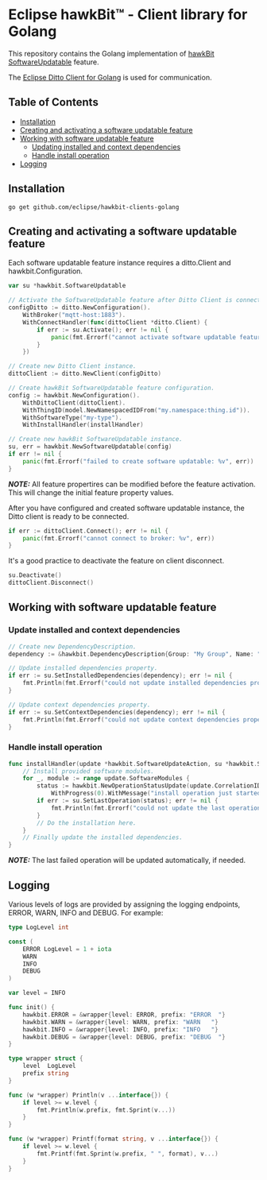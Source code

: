 # Eclipse hawkBit™ - Client library for Golang

This repository contains the Golang implementation of [hawkBit SoftwareUpdatable](https://github.com/eclipse/vorto/tree/development/models/org.eclipse.hawkbit.swupdatable-SoftwareUpdatable-2.0.0.fbmodel) feature.

The [Eclipse Ditto Client for Golang](https://github.com/eclipse/ditto-clients-golang) is used for communication.

Table of Contents
-----------------
* [Installation](#Installation)
* [Creating and activating a software updatable feature](#Creating-and-activating-a-software-updatable-feature)
* [Working with software updatable feature](#Working-with-software-updatable-feature)
    * [Updating installed and context dependencies](#Updating-installed-and-context-dependencies)
    * [Handle install operation](#Handle-install-operation)
* [Logging](#Logging)

## Installation

```
go get github.com/eclipse/hawkbit-clients-golang
```

## Creating and activating a software updatable feature

Each software updatable feature instance requires a ditto.Client and hawkbit.Configuration.

```go
var su *hawkbit.SoftwareUpdatable

// Activate the SoftwareUpdatable feature after Ditto Client is connected.
configDitto := ditto.NewConfiguration().
	WithBroker("mqtt-host:1883").
	WithConnectHandler(func(dittoClient *ditto.Client) {
		if err := su.Activate(); err != nil {
			panic(fmt.Errorf("cannot activate software updatable feature: %v", err))
		}
	})

// Create new Ditto Client instance.
dittoClient := ditto.NewClient(configDitto)

// Create hawkBit SoftwareUpdatable feature configuration.
config := hawkbit.NewConfiguration().
	WithDittoClient(dittoClient).
	WithThingID(model.NewNamespacedIDFrom("my.namespace:thing.id")).
	WithSoftwareType("my-type").
	WithInstallHandler(installHandler)

// Create new hawkBit SoftwareUpdatable instance.
su, err = hawkbit.NewSoftwareUpdatable(config)
if err != nil {
	panic(fmt.Errorf("failed to create software updatable: %v", err))
}
```

**_NOTE:_** All feature propertires can be modified before the feature activation. This will change the initial feature property values.

After you have configured and created software updatable instance, the Ditto client is ready to be connected.

```go
if err := dittoClient.Connect(); err != nil {
    panic(fmt.Errorf("cannot connect to broker: %v", err))
}
```

It's a good practice to deactivate the feature on client disconnect.

```go
su.Deactivate()
dittoClient.Disconnect()
```

## Working with software updatable feature

### Update installed and context dependencies

```go
// Create new DependencyDescription.
dependency := &hawkbit.DependencyDescription{Group: "My Group", Name: "App #1", Version: "1.0.0", Type: "my-type"}

// Update installed dependencies property.
if err := su.SetInstalledDependencies(dependency); err != nil {
	fmt.Println(fmt.Errorf("could not update installed dependencies property: %v", err))
}

// Update context dependencies property.
if err := su.SetContextDependencies(dependency); err != nil {
	fmt.Println(fmt.Errorf("could not update context dependencies property: %v", err))
}
```

### Handle install operation

```go
func installHandler(update *hawkbit.SoftwareUpdateAction, su *hawkbit.SoftwareUpdatable) {
    // Install provided software modules.
	for _, module := range update.SoftwareModules {
		status := hawkbit.NewOperationStatusUpdate(update.CorrelationID, hawkbit.StatusStarted, module.SoftwareModule).
			WithProgress(0).WithMessage("install operation just started")
		if err := su.SetLastOperation(status); err != nil {
			fmt.Println(fmt.Errorf("could not update the last operation: %v", err))
		}
		// Do the installation here.
	}
    // Finally update the installed dependencies.
}
```
**_NOTE:_** The last failed operation will be updated automatically, if needed.

## Logging

Various levels of logs are provided by assigning the logging endpoints, ERROR, WARN, INFO and DEBUG. For example:

```go
type LogLevel int

const (
	ERROR LogLevel = 1 + iota
	WARN
	INFO
	DEBUG
)

var level = INFO

func init() {
	hawkbit.ERROR = &wrapper{level: ERROR, prefix: "ERROR  "}
	hawkbit.WARN = &wrapper{level: WARN, prefix: "WARN   "}
	hawkbit.INFO = &wrapper{level: INFO, prefix: "INFO   "}
	hawkbit.DEBUG = &wrapper{level: DEBUG, prefix: "DEBUG  "}
}

type wrapper struct {
	level  LogLevel
	prefix string
}

func (w *wrapper) Println(v ...interface{}) {
	if level >= w.level {
		fmt.Println(w.prefix, fmt.Sprint(v...))
	}
}

func (w *wrapper) Printf(format string, v ...interface{}) {
	if level >= w.level {
		fmt.Printf(fmt.Sprint(w.prefix, " ", format), v...)
	}
}
```
